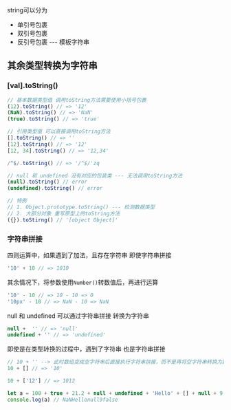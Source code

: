 string可以分为

+ 单引号包裹
+ 双引号包裹
+ 反引号包裹 --- 模板字符串



## 其余类型转换为字符串

### [val].toString()

```js
// 基本数据类型值 调用toString方法需要使用小括号包裹
(12).toString() // => '12'
(NaN).toString() // => 'NaN'
(true).toString() // => 'true'

// 引用类型值 可以直接调用toString方法
[].toString() // => ''
[12].toString() // => '12'
[12, 34].toString() // => '12,34'

/^$/.toString() // => '/^$/'zq
```

```js
// null 和 undefined 没有对应的包装类 --- 无法调用toString方法
(null).toString() // error
(undefined).toString() // error
```

```js
// 特例
// 1. Object.prototype.toString() --- 检测数据类型
// 2. 大部分对象 重写原型上的toString方法
({}).toStirng() // '[object Object]'
```



### 字符串拼接

四则运算中，如果遇到了加法，且存在字符串 即使字符串拼接

```js
'10' + 10 // => 1010
```



其余情况下，将参数使用`Number()`转数值后，再进行运算

```js
'10' - 10 // => 10 - 10 => 0
'10px' - 10 // => NaN - 10 => NaN
```



null 和 undefined 可以通过字符串拼接 转换为字符串

```js
null +  '' // => 'null'
undefined + '' // => 'undefined'
```



即使是在类型转换的过程中，遇到了字符串 也是字符串拼接

```js
// 10 + '' --> 此时数组变成空字符串后直接执行字符串拼接，而不是再将空字符串转换为数字0
10 + [] // => '10'

10 + ['12'] // => 1012
```

```js
let a = 100 + true + 21.2 + null + undefined + 'Hello' + [] + null + 9 + false
console.log(a) // NaNHellonull9false
```





